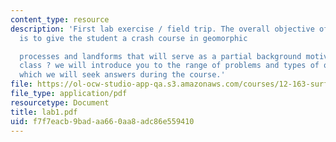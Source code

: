 ```yaml
---
content_type: resource
description: 'First lab exercise / field trip. The overall objective of this trip
  is to give the student a crash course in geomorphic

  processes and landforms that will serve as a partial background motivation for this
  class ? we will introduce you to the range of problems and types of questions to
  which we will seek answers during the course.'
file: https://ol-ocw-studio-app-qa.s3.amazonaws.com/courses/12-163-surface-processes-and-landscape-evolution-fall-2004/f7f7eacb9badaa660aa8adc86e559410_lab1.pdf
file_type: application/pdf
resourcetype: Document
title: lab1.pdf
uid: f7f7eacb-9bad-aa66-0aa8-adc86e559410
---
```


